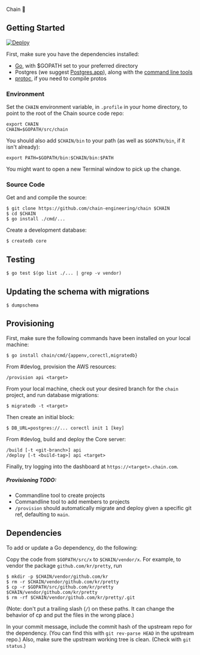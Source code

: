 Chain 🍭

## Getting Started

[![Deploy](https://www.herokucdn.com/deploy/button.svg)](https://heroku.com/deploy?template=https://github.com/chain/chain/tree/main)

First, make sure you have the dependencies installed:

* [Go](https://golang.org/doc/install), with $GOPATH set to your preferred directory
* Postgres (we suggest [Postgres.app](http://postgresapp.com/)), along with the [command line tools](http://postgresapp.com/documentation/cli-tools.html)
* [protoc](https://github.com/google/protobuf#protocol-compiler-installation), if you need to compile protos

### Environment

Set the `CHAIN` environment variable, in `.profile` in your home
directory, to point to the root of the Chain source code repo:

	export CHAIN
	CHAIN=$GOPATH/src/chain

You should also add `$CHAIN/bin` to your path (as well as `$GOPATH/bin`, if it isn't already):

	export PATH=$GOPATH/bin:$CHAIN/bin:$PATH

You might want to open a new Terminal window to pick up the change.

### Source Code

Get and and compile the source:

	$ git clone https://github.com/chain-engineering/chain $CHAIN
	$ cd $CHAIN
	$ go install ./cmd/...

Create a development database:

	$ createdb core

## Testing

    $ go test $(go list ./... | grep -v vendor)

## Updating the schema with migrations

	$ dumpschema

## Provisioning

First, make sure the following commands have been installed on your local machine:

	$ go install chain/cmd/{appenv,corectl,migratedb}

From #devlog, provision the AWS resources:

	/provision api <target>

From your local machine, check out your desired branch for the `chain` project, and run database migrations:

	$ migratedb -t <target>

Then create an initial block:

	$ DB_URL=postgres://... corectl init 1 [key]

From #devlog, build and deploy the Core server:

	/build [-t <git-branch>] api
	/deploy [-t <build-tag>] api <target>

Finally, try logging into the dashboard at `https://<target>.chain.com`.

##### Provisioning TODO:

- Commandline tool to create projects
- Commandline tool to add members to projects
- `/provision` should automatically migrate and deploy given a specific git ref, defaulting to `main`.

## Dependencies

To add or update a Go dependency, do the following:

Copy the code from `$GOPATH/src/x`
to `$CHAIN/vendor/x`. For example, to vendor the package
`github.com/kr/pretty`, run

	$ mkdir -p $CHAIN/vendor/github.com/kr
	$ rm -r $CHAIN/vendor/github.com/kr/pretty
	$ cp -r $GOPATH/src/github.com/kr/pretty $CHAIN/vendor/github.com/kr/pretty
	$ rm -rf $CHAIN/vendor/github.com/kr/pretty/.git

(Note: don't put a trailing slash (`/`) on these paths.
It can change the behavior of cp and put the files
in the wrong place.)

In your commit message, include the commit hash of the upstream repo
for the dependency. (You can find this with `git rev-parse HEAD` in
the upstream repo.) Also, make sure the upstream working tree is clean.
(Check with `git status`.)
